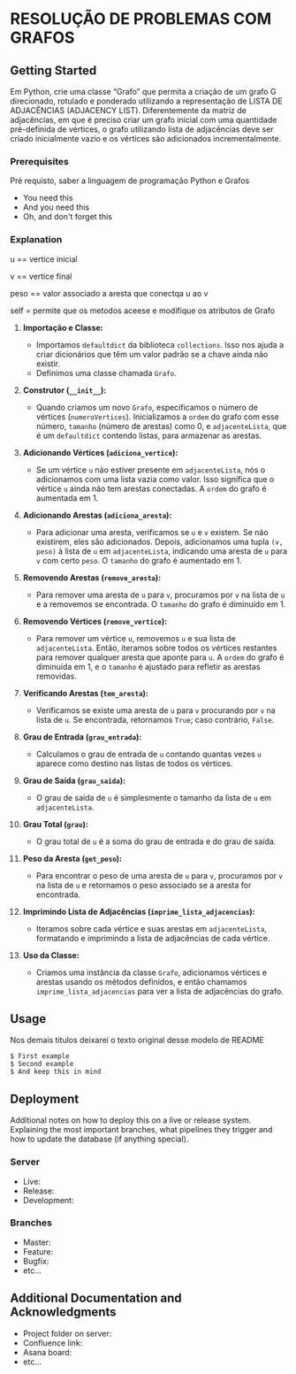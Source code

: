 # RESOLUÇÃO DE PROBLEMAS COM GRAFOS

## Getting Started

Em Python, crie uma classe “Grafo” que permita a criação de um grafo G direcionado,
rotulado e ponderado utilizando a representação de LISTA DE ADJACÊNCIAS (ADJACENCY LIST).
Diferentemente da matriz de adjacências, em que é preciso criar um grafo inicial com uma
quantidade pré-definida de vértices, o grafo utilizando lista de adjacências deve ser
criado inicialmente vazio e os vértices são adicionados incrementalmente.

### Prerequisites

Pré requisto, saber a linguagem de programação Python e Grafos

* You need this
* And you need this
* Oh, and don't forget this

### Explanation

u == vertice inicial

v == vertice final

peso == valor associado a aresta que conectqa u ao v

self = permite que os metodos aceese e modifique os atributos de Grafo

1. **Importação e Classe:**
   - Importamos `defaultdict` da biblioteca `collections`. Isso nos ajuda a criar dicionários que têm um valor padrão se a chave ainda não existir.
   - Definimos uma classe chamada `Grafo`.

2. **Construtor (`__init__`):**
   - Quando criamos um novo `Grafo`, especificamos o número de vértices (`numeroVertices`). Inicializamos a `ordem` do grafo com esse número, `tamanho` (número de arestas) como 0, e `adjacenteLista`, que é um `defaultdict` contendo listas, para armazenar as arestas.

3. **Adicionando Vértices (`adiciona_vertice`):**
   - Se um vértice `u` não estiver presente em `adjacenteLista`, nós o adicionamos com uma lista vazia como valor. Isso significa que o vértice `u` ainda não tem arestas conectadas. A `ordem` do grafo é aumentada em 1.

4. **Adicionando Arestas (`adiciona_aresta`):**
   - Para adicionar uma aresta, verificamos se `u` e `v` existem. Se não existirem, eles são adicionados. Depois, adicionamos uma tupla `(v, peso)` à lista de `u` em `adjacenteLista`, indicando uma aresta de `u` para `v` com certo `peso`. O `tamanho` do grafo é aumentado em 1.

5. **Removendo Arestas (`remove_aresta`):**
   - Para remover uma aresta de `u` para `v`, procuramos por `v` na lista de `u` e a removemos se encontrada. O `tamanho` do grafo é diminuído em 1.

6. **Removendo Vértices (`remove_vertice`):**
   - Para remover um vértice `u`, removemos `u` e sua lista de `adjacenteLista`. Então, iteramos sobre todos os vértices restantes para remover qualquer aresta que aponte para `u`. A `ordem` do grafo é diminuída em 1, e o `tamanho` é ajustado para refletir as arestas removidas.

7. **Verificando Arestas (`tem_aresta`):**
   - Verificamos se existe uma aresta de `u` para `v` procurando por `v` na lista de `u`. Se encontrada, retornamos `True`; caso contrário, `False`.

8. **Grau de Entrada (`grau_entrada`):**
   - Calculamos o grau de entrada de `u` contando quantas vezes `u` aparece como destino nas listas de todos os vértices.

9. **Grau de Saída (`grau_saida`):**
   - O grau de saída de `u` é simplesmente o tamanho da lista de `u` em `adjacenteLista`.

10. **Grau Total (`grau`):**
    - O grau total de `u` é a soma do grau de entrada e do grau de saída.

11. **Peso da Aresta (`get_peso`):**
    - Para encontrar o peso de uma aresta de `u` para `v`, procuramos por `v` na lista de `u` e retornamos o peso associado se a aresta for encontrada.

12. **Imprimindo Lista de Adjacências (`imprime_lista_adjacencias`):**
    - Iteramos sobre cada vértice e suas arestas em `adjacenteLista`, formatando e imprimindo a lista de adjacências de cada vértice.

13. **Uso da Classe:**
    - Criamos uma instância da classe `Grafo`, adicionamos vértices e arestas usando os métodos definidos, e então chamamos `imprime_lista_adjacencias` para ver a lista de adjacências do grafo.


## Usage

Nos demais titulos deixarei o texto original desse modelo de README

```
$ First example
$ Second example
$ And keep this in mind
```

## Deployment

Additional notes on how to deploy this on a live or release system. Explaining the most important branches, what pipelines they trigger and how to update the database (if anything special).

### Server

* Live:
* Release:
* Development:

### Branches

* Master:
* Feature:
* Bugfix:
* etc...

## Additional Documentation and Acknowledgments

* Project folder on server:
* Confluence link:
* Asana board:
* etc...
